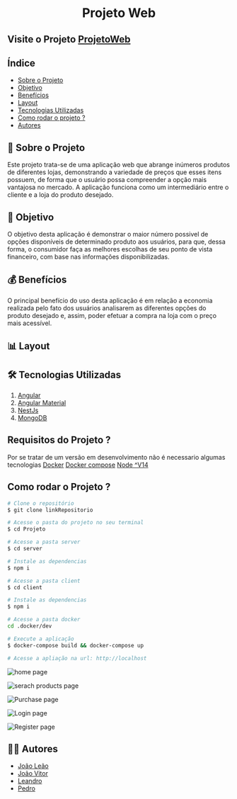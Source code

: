 <h1 align="center">
    Projeto Web
</h1>

## Visite o Projeto [ProjetoWeb]()

## Índice
- [Sobre o Projeto](#sobre)
- [Objetivo](#objetivo)
- [Benefícios](#beneficios)
- [Layout](#layout)
- [Tecnologias Utilizadas](#tecnologias)
- [Como rodar o projeto ?](#projeto)
- [Autores](#autores)


## <a id= "sobre">🏪 Sobre o Projeto</a>

Este projeto trata-se de uma aplicação web que abrange inúmeros produtos de diferentes lojas, demonstrando a variedade de preços que esses itens possuem, de forma que o usuário possa compreender a opção mais vantajosa no mercado. A aplicação funciona como um intermediário entre o cliente e a loja do produto desejado.

## <a id="objetivo">🎯 Objetivo</a>

O objetivo desta aplicação é demonstrar o maior número possivel de opções disponíveis de determinado produto aos usuários, para que, dessa forma, o consumidor faça as melhores escolhas de seu ponto de vista financeiro, com base nas informações disponibilizadas. 

## <a id="beneficios">💰 Benefícios</a>

O principal benefício do uso desta aplicação é em relação a economia realizada pelo fato dos usuários analisarem as diferentes opções do produto desejado e, assim, poder efetuar a compra na loja com o preço mais acessível.

## <a id="layout">📊 Layout</a>

## <a id="tecnologias">🛠️ Tecnologias Utilizadas</a>

1. [Angular](https://angular.io/)
2. [Angular Material](https://material.angular.io/)
3. [NestJs](https://nestjs.com/)
4. [MongoDB](https://www.mongodb.com)


## <a id="requisitos">Requisitos do Projeto ?</a>
Por se tratar de um versão em desenvolvimento não é necessario algumas tecnologias
[Docker](https://www.docker.com/)
[Docker compose](https://docs.docker.com/compose/)
[Node ^V14](https://nodejs.org/en)

## <a id="projeto">Como rodar o Projeto ?</a>
```bash
# Clone o repositório
$ git clone linkRepositorio

# Acesse o pasta do projeto no seu terminal
$ cd Projeto

# Acesse a pasta server
$ cd server

# Instale as dependencias
$ npm i 

# Acesse a pasta client
$ cd client

# Instale as dependencias
$ npm i 

# Acesse a pasta docker
cd .docker/dev

# Execute a aplicação
$ docker-compose build && docker-compose up

# Acesse a apliação na url: http://localhost
```

![home page](https://github.com/Ratos-de-Capa/Projeto/assets/83738496/97570e7b-bb6c-4283-9688-4a520c617348)

![serach products page](https://github.com/Ratos-de-Capa/Projeto/assets/83738496/f3354268-92e7-4ac4-9707-6872e7d34db4)

![Purchase page](https://github.com/Ratos-de-Capa/Projeto/assets/83738496/96f28399-2b69-42be-a8f8-8e5eea659a4e)

![Login page](https://github.com/Ratos-de-Capa/Projeto/assets/83738496/1aee8d1a-d5a3-4489-a1cf-918b5c52811c)

![Register page](https://github.com/Ratos-de-Capa/Projeto/assets/83738496/74de05ea-526a-4051-b576-d6d4a540a2b7)


## <a id="autores">👨‍💻 Autores</a>

- [João Leão](https://github.com/joaoleaogf)
- [João Vitor](https://github.com/JoaooVittor)
- [Leandro](https://github.com/leandrobalta)
- [Pedro](https://github.com/1canas)
